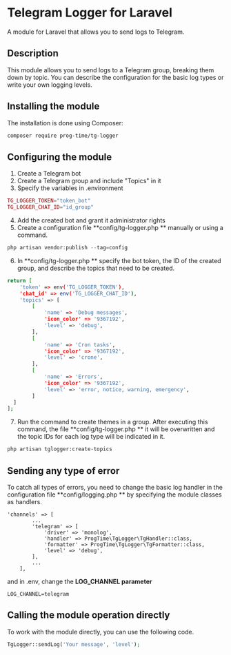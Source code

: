 # Telegram Logger for Laravel

A module for Laravel that allows you to send logs to Telegram.

## Description
This module allows you to send logs to a Telegram group, breaking them down by topic. You can describe the configuration for the basic log types or write your own logging levels.

## Installing the module
The installation is done using Composer:
```bash
composer require prog-time/tg-logger
```
   
## Configuring the module
1. Create a Telegram bot
2. Create a Telegram group and include "Topics" in it
3. Specify the variables in .environment
```php
TG_LOGGER_TOKEN="token_bot"
TG_LOGGER_CHAT_ID="id_group"
```
4. Add the created bot and grant it administrator rights
5. Create a configuration file **config/tg-logger.php ** manually or using a command.
```php
php artisan vendor:publish --tag=config
```
6. In **config/tg-logger.php ** specify the bot token, the ID of the created group, and describe the topics that need to be created.
```bash
return [
    'token' => env('TG_LOGGER_TOKEN'),
    'chat_id' => env('TG_LOGGER_CHAT_ID'),
    'topics' => [
        [
            'name' => 'Debug messages',
            'icon_color' => '9367192',
            'level' => 'debug',
        ],
        [
            'name' => 'Cron tasks',
            'icon_color' => '9367192',
            'level' => 'crone',
        ],
        [
            'name' => 'Errors',
            'icon_color' => '9367192',
            'level' => 'error, notice, warning, emergency',
        ]
  ]
];
```
7. Run the command to create themes in a group. After executing this command, the file **config/tg-logger.php ** it will be overwritten and the topic IDs for each log type will be indicated in it.
```bash
php artisan tglogger:create-topics
```

## Sending any type of error
To catch all types of errors, you need to change the basic log handler in
the configuration file **config/logging.php ** by specifying the module classes as handlers.

```angular2html
'channels' => [
        ...
        'telegram' => [
            'driver' => 'monolog',
            'handler' => ProgTime\TgLogger\TgHandler::class,
            'formatter' => ProgTime\TgLogger\TgFormatter::class,
            'level' => 'debug',
        ],
        ...
    ],
```
and in .env, change the **LOG_CHANNEL parameter**

```angular2html
LOG_CHANNEL=telegram
```

## Calling the module operation directly
To work with the module directly, you can use the following code.

```php
TgLogger::sendLog('Your message', 'level');
```
